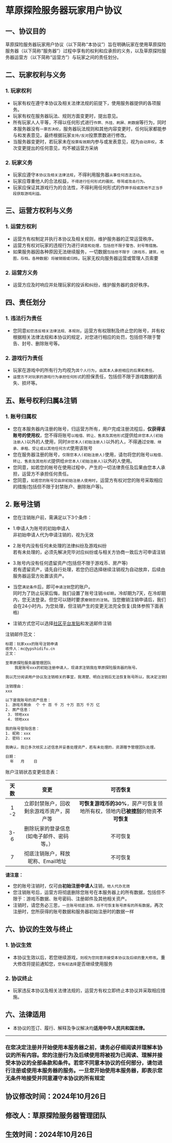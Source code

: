 # 草原探险服务器玩家用户协议

## 一、协议目的

草原探险服务器玩家用户协议（以下简称“本协议”）旨在明确玩家在使用草原探险服务器（以下简称“服务器”）过程中享有的权利和应承担的义务，以及草原探险服务器运营方（以下简称“运营方”）与玩家之间的责任划分。

## 二、玩家权利与义务

### 1. 玩家权利

- 玩家有权在遵守本协议及相关法律法规的前提下，使用服务器提供的各项服务。
- 玩家有权在服务器玩法、规则方面变更时，提出意见。
- 所有玩家人人平等，不得以任何形式进行`作弊、外挂、刷屏、刷数据`等行为，同时本服务器没有`一票否决权`，服务器玩法规则和其他内容变更时，任何玩家都能参与和发表意见，最终根据玩家`支持/反对`投票票数进行修改。
- 当服务器变更时，若玩家未在`投票有效期`内参与或发表意见，视为`自动弃权`，本次变更提出的任何意见，均不被运营方采纳


### 2. 玩家义务

- 玩家应遵守`本协议及相关法律法规`，不得利用服务器`从事任何违法活动`。
- 玩家应尊重他人的合法权益，`不得进行任何形式的骚扰、辱骂或攻击行为。`
- 玩家应保证其游戏行为的合法性，不得利用任何形式的作`弊手段或其他不正当手段获取游戏利益。`

## 三、运营方权利与义务

### 1. 运营方权利

- 运营方有权制定并执行本协议及相关规则，维护服务器的正常运营秩序。
- 运营方有权对玩家的违规行为进行`调查和处理，包括但不限于警告、封号等措施。`
- 如果服务器因各种原因无法继续服务，一切数据`包括但不限于（游戏币，建筑，地图，存档，各种数据）将被销毁或归档`，玩家无权向服务器运营或管理人员索要

### 2. 运营方义务

- 运营方应及时响应并处理玩家的投诉和纠纷，维护服务器的良好秩序。

## 四、责任划分

### 1. 违法行为责任

- 您同意`如您违反相关法律法规、本规则`，运营方有权限制及终止您的账号，并有权根据相关法律法规和本协议的规定，对您进行相应的处罚，包括但不限于警告、封号、删除账号等。

### 2. 游戏行为责任

- 玩家在游戏中的所有行为均视为`其个人行为`，`由其本人承担相应的后果和责任。`
- `运营方不对玩家的游戏行为承担任何形式`的担保责任，包括但不限于游戏数据的丢失、损坏等。

## 五、账号权利归属&注销
### 1. 账号归属权

 - 您在本服务器内注册的账号，归运营方所有，用户完成注册流程后，**仅获得该账号的使用权**，您不得将账号`以租借、转让、售卖及其他形式`提供给`非您本人(初始注册人)`以外的人使用，同时`非您本人(初始注册人)`以外的人，不得通过`受赠、继承、承租、受让或以其他任何方式`使用该账号
-  您在服务器注册的账号，`仅限您本人(初始注册人)`使用，请勿将您的账号`以租借、转让、售卖及其他形式`提供给`非您本人(初始注册人)`以外的人使用。
-  您同意，如若您的帐号在使用过程中，产生的一切法律责任及后果由您本人承担，运营方不承担任何责任。
-  您同意，`如若您的账号交由非初始注册人使用时`，运营方有权对您的账号采取相应的措施(包括但不限于封禁账户、删除账户等)。

## 2. 账号注销

- 您在注销账户前，需满足以下3个条件：
- 1.申请人为账号的初始申请人<br>非初始申请人代为申请注销的，视为无效
- 2.账号内没有任何未处理的法律纠纷及游戏纠纷<br>若有未处理的，必须先解决完毕对应纠纷或与相关方协商一致后方可申请注销
- 3.账号内没有任何遗留资产(包括但不限于游戏币、房产等)<br>若有遗留资产，请先自行处理，若您仍旧选择继续注销视为自动放弃，后续由服务器运营方处置该资产。

- 当您`满足条件`后，即可`申请注销`您的账户。<br>同时为了防止玩家后悔，我们设置了账号注销`冷却期`，冷却期为7天，在冷却期内，您无法登录。但您可以随时要求`撤销您的注销`。当您撤销注销申请后，我们会在24小时内，为您处理，但注销产生的变更无法完全恢复(具体参照下面表格)
- 注销方式您可以选择[社区平台发贴](https://bbs.ypshidifu.cn/index.php)和发送邮件注销


注销邮件范文：
```html
标题：玩家xxx的账号注销申请
收件人：mc@ypshidifu.cn
正文：

至草原探险服务器管理团队
    我是账号xxx的初始注册申请人，现请求注销我在草原探险服务器的账号。

我以充分阅读用户协议及注销相关的事宜，我清楚、明白注销后无法恢复账号所以，我决定注销我的账号。

注销理由：
xxx

以下是我账号的资产信息：
1. 游戏币剩余  个 十 百 千 万 十万 百万 千万 亿
2. 房产信息：
 3. 领地xxx
 4. 领地xxx

我的账号登陆信息：
1. 昵称：xxx
2. 密码：xxx

我确认，我已多次核实上述信息并妥善处理资产，若有未处理的，资源赠予管理团队处理。

日期：
  年   月    日
```

账户注销状态变更信息表：

| 天数  |  变更  | 可否恢复 |
| :---: | :---:| :---: |
| 1 -2 | 立即封禁账户，回收剩余游戏币资产，房产等| **可恢复游戏币的30%**，房产可恢复领地所有权，领地内**已被搜刮**的物资**不可恢复**|
| 3-6  |  删除玩家的登录信息(如电子邮件、密码等。）|不可恢复 |
|  7 | 彻底注销账户，释放昵称、Email地址  | 不可恢复 |


**请注意：**
- 您的账号注销时，仅可由**初始注册申请人**注销，`他人代办无效`
- 您注销账号后，运营方将彻底删除您账号在本服务器上的所有数据，包括但不限于：游戏币数据、账号密码、注册邮件及其他相关资产。
- 注销时，请您务必三思，`一旦账号彻底注销，将不可恢复账号原有的所有数据`，再次注册时，您所获得的账号数据和服务器初始注册时的数据一样



## 六、协议的生效与终止

### 1. 协议生效

- 本协议生效以后，若您继续游戏，`则视为您同意并接受本协议及后续的重大修改`。重大修改将提前通知您，`您有权选择`是否继续使用服务

### 2. 协议终止

- 玩家违反本协议及相关法律法规的，运营方有权立即终止本协议并采取相应措施。

 ## 六、法律适用

- 本协议的签订、履行、解释及争议解决均**适用中华人民共和国法律。**

---

### **在您决定注册并开始使用本服务器之前，请务必仔细阅读并理解本协议的所有内容。您的注册行为及后续使用将被视为已阅读、理解并接受本协议的全部条款和条件。若您不同意本协议的任何部分，请勿进行注册或使用本服务器的服务。一旦您开始使用本服务器，即表示您无条件地接受并同意遵守本协议的所有规定**

## 协议修改时间：2024年10月26日
## 修改人：草原探险服务器管理团队
## 生效时间：2024年10月26日
